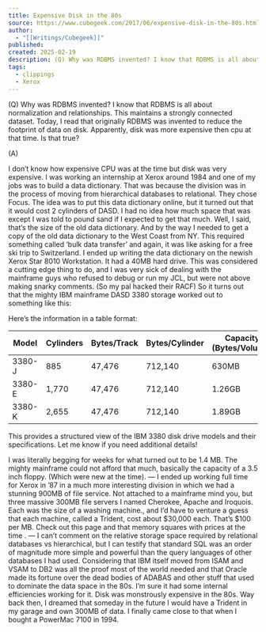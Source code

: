 ```yaml
---
title: Expensive Disk in the 80s
source: https://www.cubegeek.com/2017/06/expensive-disk-in-the-80s.html
author:
  - "[[Writings/Cubegeek]]"
published: 
created: 2025-02-19
description: (Q) Why was RDBMS invented? I know that RDBMS is all about normalization and relationships. This maintains a strongly connected dataset. Today, I read that originally RDBMS was invented to reduce the footprint of data on disk. Apparently, disk was...
tags:
  - clippings
  - Xerox
---
```

(Q)
Why was RDBMS invented?
I know that RDBMS is all about normalization and relationships. This maintains a strongly connected dataset. Today, I read that originally RDBMS was invented to reduce the footprint of data on disk. Apparently, disk was more expensive then cpu at that time. Is that true?

(A)

I don’t know how expensive CPU was at the time but disk was very expensive. I was working an internship at Xerox around 1984 and one of my jobs was to build a data dictionary. That was because the division was in the process of moving from hierarchical databases to relational. They chose Focus.
The idea was to put this data dictionary online, but it turned out that it would cost 2 cylinders of DASD. I had no idea how much space that was except I was told to pound sand if I expected to get that much. Well, I said, that’s the size of the old data dictionary. And by the way I needed to get a copy of the old data dictionary to the West Coast from NY. This required something called ‘bulk data transfer’ and again, it was like asking for a free ski trip to Switzerland.
I ended up writing the data dictionary on the newish Xerox Star 8010 Workstation. It had a 40MB hard drive. This was considered a cutting edge thing to do, and I was very sick of dealing with the mainframe guys who refused to debug or run my JCL, but were not above making snarky comments. (So my pal hacked their RACF)
So it turns out that the mighty IBM mainframe DASD 3380 storage worked out to something like this:

Here’s the information in a table format:

| **Model** | **Cylinders** | **Bytes/Track** | **Bytes/Cylinder** | **Capacity (Bytes/Volume)** | **Capacity (MB/GB)** |
| --------- | ------------- | --------------- | ------------------ | --------------------------- | -------------------- |
| 3380-J    | 885           | 47,476          | 712,140            | 630MB                       |                      |
| 3380-E    | 1,770         | 47,476          | 712,140            | 1.26GB                      |                      |
| 3380-K    | 2,655         | 47,476          | 712,140            | 1.89GB                      |                      |

This provides a structured view of the IBM 3380 disk drive models and their specifications. Let me know if you need additional details!

I was literally begging for weeks for what turned out to be 1.4 MB. The mighty mainframe could not afford that much, basically the capacity of a 3.5 inch floppy. (Which were new at the time).
—
I ended up working full time for Xerox in ’87 in a much more interesting division in which we had a stunning 900MB of file service. Not attached to a mainframe mind you, but three massive 300MB file servers I named Cherokee, Apache and Iroquois. Each was the size of a washing machine., and I’d have to venture a guess that each machine, called a Trident, cost about $30,000 each. That’s $100 per MB. Check out this page and that memory squares with prices at the time .
—
I can’t comment on the relative storage space required by relational databases vs hierarchical, but I can testify that standard SQL was an order of magnitude more simple and powerful than the query languages of other databases I had used. Considering that IBM itself moved from ISAM and VSAM to DB2 was all the proof most of the world needed and that Oracle made its fortune over the dead bodies of ADABAS and other stuff that used to dominate the data space in the 80s. I’m sure it had some internal efficiencies working for it.
Disk was monstrously expensive in the 80s. Way back then, I dreamed that someday in the future I would have a Trident in my garage and own 300MB of data. I finally came close to that when I bought a PowerMac 7100 in 1994.